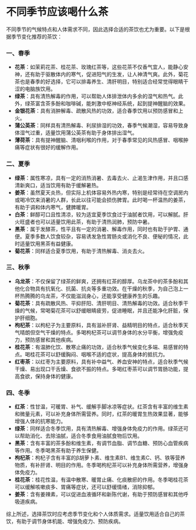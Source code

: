 # 不同季节应该喝什么茶

不同季节的气候特点和人体需求不同，因此选择合适的茶饮也尤为重要。以下是根据季节变化推荐的茶饮：

### 一、春季

- **花茶**：如茉莉花茶、桂花茶、玫瑰红茶等，这些花茶不仅香气宜人，能静心安神，还有助于驱散体内的寒气，促进阳气的生发，让人神清气爽。此外，菊花茶也是春季的好选择，它可以排毒养生、清肝明目，特别适合经常觉得眼睛干涩的电脑族饮用。
- **绿茶**：具有清热解毒的作用，可以帮助人体排泄体内多余的湿气和热气。此外，绿茶富含茶多酚和咖啡碱，能刺激中枢神经系统，起到提神醒脑的效果。
- **金银花茶**：具有消肿解毒、疏散风热的功效，适合春季饮用以预防感冒和上火。
- **蒲公英茶**：同样具有清热解毒、利尿排湿的功效，春季气候潮湿，容易导致身体湿气过重，适量饮用蒲公英茶有助于身体排出湿气。
- **薄荷茶**：具有提神醒脑、清咽利喉的作用，对于春季常见的风热感冒、咽喉肿痛等症状有很好的缓解作用。

### 二、夏季

- **绿茶**：属性寒凉，具有一定的消热消暑、去毒去火、止渴生津作用，并且口感清新爽口，适当饮用有助于缓解暑热。
- **姜茶**：虽然夏天炎热，但实际上机体容易外热内寒，特别是经常待在空调房内或喝冷饮来消暑的人群，长此以往可能会损伤脾胃。此时喝一杯温热的姜茶，有助于调和体内寒气，健脾暖胃。
- **白茶**：鲜醇可口且性清凉，较为适宜夏季饮食过于油腻者饮用，可以解腻。肝火旺盛者也可以适量饮用此茶，有助于清热润肺，预防中暑。
- **黑茶**：属于发酵茶，性平且有一定的消暑、解毒作用，同时也有助于护胃、通便。夏季多数人饮食较杂，容易诱发急性胃肠炎或消化不良、便秘的情况，此时适量饮用黑茶有益健康。
- **菊花茶**：同样适合夏季饮用，有助于清热解毒、消炎去火。

### 三、秋季

- **乌龙茶**：不仅保留了绿茶的鲜爽，还拥有红茶的醇厚。乌龙茶中的茶多酚和其他化合物具有抗氧化、抗菌、抗炎等多重功效。在干燥的秋季，为自己泡上一杯热腾腾的乌龙茶，不仅能滋润身心，还能享受健康养生的乐趣。
- **菊花茶**：具有疏散风热、平抑肝阳、清肝明目、清热解毒的功效。适合秋季干燥的气候，常喝菊花茶可以舒缓眼睛疲劳，促进睡眠，并且还能净化肝脏，保护肝细胞。
- **枸杞茶**：以枸杞子为主要原料，具有滋补肝肾、益精明目的特点，适合秋季天气晴朗但空气干燥的特点。多喝枸杞茶可以调节身体的水分平衡，增强免疫力，预防感冒和其他疾病。
- **桂花茶**：有温肺化饮、散寒止痛的功效，适合秋季气候变化多端、易感冒的特点。喝桂花茶可以舒缓胸闷、咽喉不适的症状，提高身体的抵抗力。
- **红枣茶**：以红枣为主要原料，具有补中益气、养血安神的特点，适合秋季气候干燥、易出现口干舌燥、食欲不振的特点。多喝红枣茶可以调节胃肠功能，提高食欲，保持身体的健康。

### 四、冬季

- **红茶**：性甘温，可暖胃、补气、缓解手脚冰凉等症状。红茶含有丰富的维生素和微量元素，可以补充身体所需营养。同时，红茶的暖胃生热效果显著，能够增强人体的抗寒能力。
- **绿茶**：同样适合冬季饮用，具有清热解毒、增强身体免疫力的作用。绿茶还可以帮助消化、去除油腻，适合冬季食用油腻食物后饮用。
- **黑茶**：含有丰富的茶多酚和维生素，有调节血脂、调节血糖、预防心血管疾病等作用。冬季喝黑茶有助于养生保健。
- **枸杞茶**：枸杞子含有丰富的β胡萝卜素、维生素B1、维生素C、钙、铁等营养物质，有补肝肾、明目的作用。冬季喝枸杞茶可以补充身体所需营养，增强身体免疫力。
- **桂花茶**：桂花性温，有温中散寒、暖胃止痛、化痰散瘀的作用。冬季喝桂花茶可以缓解咳嗽痰多、胃痛等症状，还可以舒缓情绪，消除抑郁。
- **姜茶**：含有姜辣素，可以促进血液循环和新陈代谢，有助于预防感冒和其他呼吸道疾病。

综上所述，选择茶饮时应考虑季节变化和个人体质需求。适量饮用适合自己的茶饮，有助于调节身体机能、增强免疫力、预防疾病。